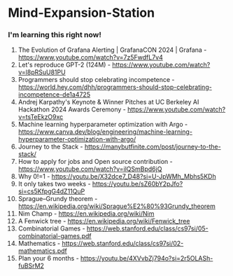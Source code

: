 # Mind-Expansion-Station
### I'm learning this right now! 

1. The Evolution of Grafana Alerting | GrafanaCON 2024 | Grafana - https://www.youtube.com/watch?v=7z5FwdfL7v4
2. Let's reproduce GPT-2 (124M) - https://www.youtube.com/watch?v=l8pRSuU81PU
3. Programmers should stop celebrating incompetence - https://world.hey.com/dhh/programmers-should-stop-celebrating-incompetence-de1a4725
4. Andrej Karpathy's Keynote & Winner Pitches at UC Berkeley AI Hackathon 2024 Awards Ceremony - https://www.youtube.com/watch?v=tsTeEkzO9xc
5. Machine learning hyperparameter optimization with Argo - https://www.canva.dev/blog/engineering/machine-learning-hyperparameter-optimization-with-argo/
6. Journey to the Stack - https://manybutfinite.com/post/journey-to-the-stack/
7. How to apply for jobs and Open source contribution - https://www.youtube.com/watch?v=ilQSmBpd6jQ
8. Why 0!=1 - https://youtu.be/X32dce7_D48?si=U-JpWMh_Mbhs5KDh
9. It only takes two weeks - https://youtu.be/sZ60bY2pJfo?si=cs5KfpgG4dZ11QuP
10. Sprague–Grundy theorem - https://en.wikipedia.org/wiki/Sprague%E2%80%93Grundy_theorem
11. Nim Champ - https://en.wikipedia.org/wiki/Nim
12. A Fenwick tree - https://en.wikipedia.org/wiki/Fenwick_tree
13. Combinatorial Games - https://web.stanford.edu/class/cs97si/05-combinatorial-games.pdf
14. Mathematics - https://web.stanford.edu/class/cs97si/02-mathematics.pdf
15. Plan your 6 months - https://youtu.be/4XVvbZj794o?si=2r5OLASh-fuBSrM2

